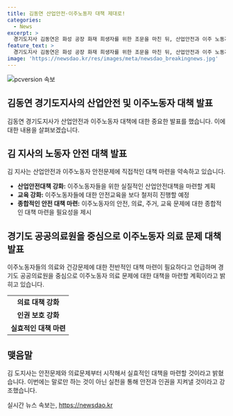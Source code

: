```yaml
---
title: 김동연 산업안전·이주노동자 대책 제대로!
categories:
  - News
excerpt: >
  경기도지사 김동연은 화성 공장 화재 희생자를 위한 조문을 마친 뒤, 산업안전과 이주 노동자 대책에 집중하겠다고 밝혔다. 또한, 안전 교육 강화와 이주 노동자의 의료, 주거, 교육 문제에 대한 대책 마련을 강조했다. 이에 더해, 화재 희생자들의 장례 절차에 대한 신속한 진행을 요청하는 등 적극적인 대책 마련을 약속했다.
feature_text: >
  경기도지사 김동연은 화성 공장 화재 희생자를 위한 조문을 마친 뒤, 산업안전과 이주 노동자 대책에 집중하겠다고 밝혔다. 또한, 안전 교육 강화와 이주 노동자의 의료, 주거, 교육 문제에 대한 대책 마련을 강조했다. 이에 더해, 화재 희생자들의 장례 절차에 대한 신속한 진행을 요청하는 등 적극적인 대책 마련을 약속했다.
image: 'https://newsdao.kr/res/images/meta/newsdao_breakingnews.jpg'
---
```


<p><img src="https://newsdao.kr/res/images/meta/newsdao_breakingnews.jpg" alt="pcversion 속보" /></p>

<h2 data-ke-size="size26">김동연 경기도지사의 산업안전 및 이주노동자 대책 발표</h2>

<p data-ke-size="size16">김동연 경기도지사가 산업안전과 이주노동자 대책에 대한 중요한 발표를 했습니다. 이에 대한 내용을 살펴보겠습니다.</p>

<h2 data-ke-size="size24">김 지사의 노동자 안전 대책 발표</h2>

<p data-ke-size="size16">김 지사는 산업안전과 이주노동자 안전문제에 직접적인 대책 마련을 약속하고 있습니다. </p>

<ul>
  <li><b>산업안전대책 강화:</b> 이주노동자들을 위한 실질적인 산업안전대책을 마련할 계획</li>
  <li><b>교육 강화:</b> 이주노동자들에 대한 안전교육을 보다 철저히 진행할 예정</li>
  <li><b>종합적인 안전 대책 마련:</b> 이주노동자의 안전, 의료, 주거, 교육 문제에 대한 종합적인 대책 마련을 필요성을 제시</li>
</ul>

<h2 data-ke-size="size24">경기도 공공의료원을 중심으로 이주노동자 의료 문제 대책 발표</h2>

<p data-ke-size="size16">이주노동자들의 의료와 건강문제에 대한 전반적인 대책 마련이 필요하다고 언급하며 경기도 공공의료원을 중심으로 이주노동자 의료 문제에 대한 대책을 마련할 계획이라고 밝히고 있습니다.</p>

<table>
  <tr>
    <td style="text-align: center; height: 17px;"><b>의료 대책 강화</b></td>
  </tr>
  <tr>
    <td style="text-align: center; height: 17px;"><b>인권 보호 강화</b></td>
  </tr>
  <tr>
    <td style="text-align: center; height: 17px;"><b>실효적인 대책 마련</b></td>
  </tr>
</table>

<h2 data-ke-size="size24">맺음말</h2>

<p data-ke-size="size16">김 도지사는 안전문제와 의료문제부터 시작해서 실효적인 대책을 마련할 것이라고 밝혔습니다. 이번에는 말로만 하는 것이 아닌 실천을 통해 안전과 인권을 지켜낼 것이라고 강조했습니다.</p>
실시간 뉴스 속보는, <a href="https://newsdao.kr" rel="dofollow">https://newsdao.kr</a>


